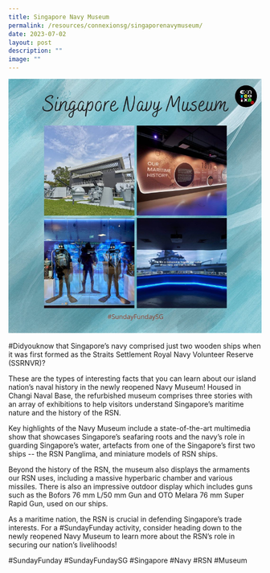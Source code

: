```yaml
---
title: Singapore Navy Museum
permalink: /resources/connexionsg/singaporenavymuseum/
date: 2023-07-02
layout: post
description: ""
image: ""
---
```

![](/images/connexionsg/2023/navy%20museum.PNG)

#Didyouknow that Singapore’s navy comprised just two wooden ships when it was first formed as the Straits Settlement Royal Navy Volunteer Reserve (SSRNVR)?

These are the types of interesting facts that you can learn about our island nation’s naval history in the newly reopened Navy Museum! Housed in Changi Naval Base, the refurbished museum comprises three stories with an array of exhibitions to help visitors understand Singapore’s maritime nature and the history of the RSN.

Key highlights of the Navy Museum include a state-of-the-art multimedia show that showcases Singapore’s seafaring roots and the navy’s role in guarding Singapore’s water, artefacts from one of the Singapore’s first two ships -- the RSN Panglima, and miniature models of RSN ships.

Beyond the history of the RSN, the museum also displays the armaments our RSN uses, including a massive hyperbaric chamber and various missiles. There is also an impressive outdoor display which includes guns such as the Bofors 76 mm L/50 mm Gun and OTO Melara 76 mm Super Rapid Gun, used on our ships.

As a maritime nation, the RSN is crucial in defending Singapore’s trade interests. For a #SundayFunday activity, consider heading down to the newly reopened Navy Museum to learn more about the RSN’s role in securing our nation’s livelihoods!

#SundayFunday #SundayFundaySG #Singapore #Navy #RSN #Museum

